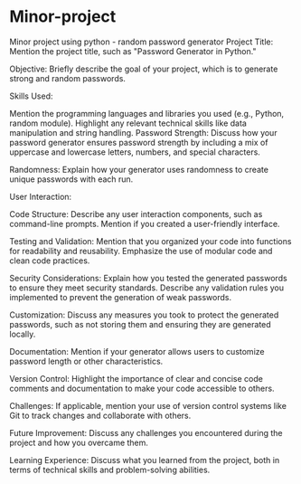 # Minor-project
Minor project using python - random password generator
Project Title: Mention the project title, such as "Password Generator in Python."

Objective: Briefly describe the goal of your project, which is to generate strong and random passwords.

Skills Used:

Mention the programming languages and libraries you used (e.g., Python, random module).
Highlight any relevant technical skills like data manipulation and string handling.
Password Strength: Discuss how your password generator ensures password strength by including a mix of uppercase and lowercase letters, numbers, and special characters.

Randomness: Explain how your generator uses randomness to create unique passwords with each run.

User Interaction:

Code Structure:
Describe any user interaction components, such as command-line prompts.
Mention if you created a user-friendly interface.

Testing and Validation:
Mention that you organized your code into functions for readability and reusability.
Emphasize the use of modular code and clean code practices.


Security Considerations:
Explain how you tested the generated passwords to ensure they meet security standards.
Describe any validation rules you implemented to prevent the generation of weak passwords.


Customization:
Discuss any measures you took to protect the generated passwords, such as not storing them and ensuring they are generated locally.


Documentation:
Mention if your generator allows users to customize password length or other characteristics.


Version Control:
Highlight the importance of clear and concise code comments and documentation to make your code accessible to others.


Challenges:
If applicable, mention your use of version control systems like Git to track changes and collaborate with others.

Future Improvement:
Discuss any challenges you encountered during the project and how you overcame them.

Learning Experience:
Discuss what you learned from the project, both in terms of technical skills and problem-solving abilities.
